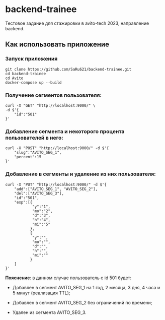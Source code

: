 # backend-trainee

Тестовое задание для стажировки в avito-tech 2023, направление backend.

##  Как использовать приложение

### Запуск приложения
```console
git clone https://github.com/SaRu621/backend-trainee.git
cd backend-trainee
cd Avito
docker-compose up --build
```
### Получение сегментов пользователя:

```console
curl -X "GET" "http://localhost:9000/" \
-d $'{
    "id":"501"                                       
}'
```
### Добавление сегмента и некоторого процента пользователей в него:

```console
curl -X "POST" "http://localhost:9000/" -d $'{
    "slug":"AVITO_SEG_1",
    "percent":15
}'
```

### Добавление в сегменты и удаление из них пользователя:

```console
curl -X "PUT" "http://localhost:9000/" -d $'{
    "add":["AVITO_SEG_1", "AVITO_SEG_2"],
    "del":["AVITO_SEG_3"],
    "id":"501",
    "exp":[{
            "y":"1",
            "mo":"2",
            "d":"3",
            "h":"4",
            "mi":"5"
           },
           {
            "y":"",
            "mo":"",
            "d":"",
            "h":"",
            "mi":""
           }            
    ]
}'
```
**Пояснение**: в данном случае пользователь с id 501 будет:

- Добавлен в сегмент AVITO_SEG_1 на 1 год, 2 месяца, 3 дня, 4 часа и 5 минут (реализация TTL);  

- Добавлен в сегмент AVITO_SEG_2 без ограничений по времени;  

- Удален из сегмента AVITO_SEG_3.
